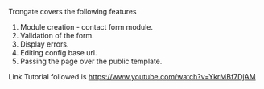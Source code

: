 Trongate covers the following features

1. Module creation - contact form module.
2. Validation of the form.
3. Display errors.
4. Editing config base url.
5. Passing the page over the public template.


Link Tutorial followed is https://www.youtube.com/watch?v=YkrMBf7DjAM